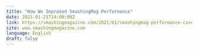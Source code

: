 ```yaml
---
title: "How We Improved SmashingMag Performance"
date: 2021-01-21T14:00:00Z
link: https://smashingmagazine.com/2021/01/smashingmag-performance-case-study/?utm_medium=RSS&utm_source=news.12bit.vn
site: www.smashingmagazine.com
language: English
draft: false
---
```


